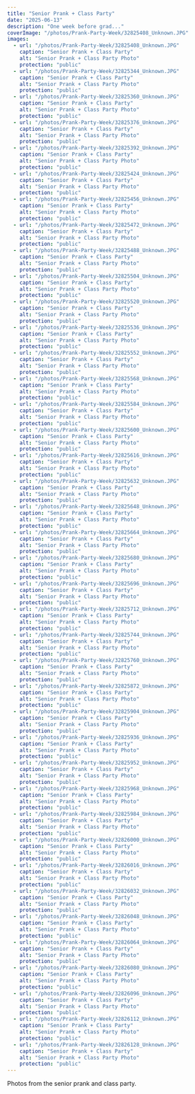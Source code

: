 ```yaml
---
title: "Senior Prank + Class Party"
date: "2025-06-13"
description: "One week before grad..."
coverImage: "/photos/Prank-Party-Week/32825408_Unknown.JPG"
images:
  - url: "/photos/Prank-Party-Week/32825408_Unknown.JPG"
    caption: "Senior Prank + Class Party"
    alt: "Senior Prank + Class Party Photo"
    protection: "public"
  - url: "/photos/Prank-Party-Week/32825344_Unknown.JPG"
    caption: "Senior Prank + Class Party"
    alt: "Senior Prank + Class Party Photo"
    protection: "public"
  - url: "/photos/Prank-Party-Week/32825360_Unknown.JPG"
    caption: "Senior Prank + Class Party"
    alt: "Senior Prank + Class Party Photo"
    protection: "public"
  - url: "/photos/Prank-Party-Week/32825376_Unknown.JPG"
    caption: "Senior Prank + Class Party"
    alt: "Senior Prank + Class Party Photo"
    protection: "public"
  - url: "/photos/Prank-Party-Week/32825392_Unknown.JPG"
    caption: "Senior Prank + Class Party"
    alt: "Senior Prank + Class Party Photo"
    protection: "public"
  - url: "/photos/Prank-Party-Week/32825424_Unknown.JPG"
    caption: "Senior Prank + Class Party"
    alt: "Senior Prank + Class Party Photo"
    protection: "public"
  - url: "/photos/Prank-Party-Week/32825456_Unknown.JPG"
    caption: "Senior Prank + Class Party"
    alt: "Senior Prank + Class Party Photo"
    protection: "public"
  - url: "/photos/Prank-Party-Week/32825472_Unknown.JPG"
    caption: "Senior Prank + Class Party"
    alt: "Senior Prank + Class Party Photo"
    protection: "public"
  - url: "/photos/Prank-Party-Week/32825488_Unknown.JPG"
    caption: "Senior Prank + Class Party"
    alt: "Senior Prank + Class Party Photo"
    protection: "public"
  - url: "/photos/Prank-Party-Week/32825504_Unknown.JPG"
    caption: "Senior Prank + Class Party"
    alt: "Senior Prank + Class Party Photo"
    protection: "public"
  - url: "/photos/Prank-Party-Week/32825520_Unknown.JPG"
    caption: "Senior Prank + Class Party"
    alt: "Senior Prank + Class Party Photo"
    protection: "public"
  - url: "/photos/Prank-Party-Week/32825536_Unknown.JPG"
    caption: "Senior Prank + Class Party"
    alt: "Senior Prank + Class Party Photo"
    protection: "public"
  - url: "/photos/Prank-Party-Week/32825552_Unknown.JPG"
    caption: "Senior Prank + Class Party"
    alt: "Senior Prank + Class Party Photo"
    protection: "public"
  - url: "/photos/Prank-Party-Week/32825568_Unknown.JPG"
    caption: "Senior Prank + Class Party"
    alt: "Senior Prank + Class Party Photo"
    protection: "public"
  - url: "/photos/Prank-Party-Week/32825584_Unknown.JPG"
    caption: "Senior Prank + Class Party"
    alt: "Senior Prank + Class Party Photo"
    protection: "public"
  - url: "/photos/Prank-Party-Week/32825600_Unknown.JPG"
    caption: "Senior Prank + Class Party"
    alt: "Senior Prank + Class Party Photo"
    protection: "public"
  - url: "/photos/Prank-Party-Week/32825616_Unknown.JPG"
    caption: "Senior Prank + Class Party"
    alt: "Senior Prank + Class Party Photo"
    protection: "public"
  - url: "/photos/Prank-Party-Week/32825632_Unknown.JPG"
    caption: "Senior Prank + Class Party"
    alt: "Senior Prank + Class Party Photo"
    protection: "public"
  - url: "/photos/Prank-Party-Week/32825648_Unknown.JPG"
    caption: "Senior Prank + Class Party"
    alt: "Senior Prank + Class Party Photo"
    protection: "public"
  - url: "/photos/Prank-Party-Week/32825664_Unknown.JPG"
    caption: "Senior Prank + Class Party"
    alt: "Senior Prank + Class Party Photo"
    protection: "public"
  - url: "/photos/Prank-Party-Week/32825680_Unknown.JPG"
    caption: "Senior Prank + Class Party"
    alt: "Senior Prank + Class Party Photo"
    protection: "public"
  - url: "/photos/Prank-Party-Week/32825696_Unknown.JPG"
    caption: "Senior Prank + Class Party"
    alt: "Senior Prank + Class Party Photo"
    protection: "public"
  - url: "/photos/Prank-Party-Week/32825712_Unknown.JPG"
    caption: "Senior Prank + Class Party"
    alt: "Senior Prank + Class Party Photo"
    protection: "public"
  - url: "/photos/Prank-Party-Week/32825744_Unknown.JPG"
    caption: "Senior Prank + Class Party"
    alt: "Senior Prank + Class Party Photo"
    protection: "public"
  - url: "/photos/Prank-Party-Week/32825760_Unknown.JPG"
    caption: "Senior Prank + Class Party"
    alt: "Senior Prank + Class Party Photo"
    protection: "public"
  - url: "/photos/Prank-Party-Week/32825872_Unknown.JPG"
    caption: "Senior Prank + Class Party"
    alt: "Senior Prank + Class Party Photo"
    protection: "public"
  - url: "/photos/Prank-Party-Week/32825904_Unknown.JPG"
    caption: "Senior Prank + Class Party"
    alt: "Senior Prank + Class Party Photo"
    protection: "public"
  - url: "/photos/Prank-Party-Week/32825936_Unknown.JPG"
    caption: "Senior Prank + Class Party"
    alt: "Senior Prank + Class Party Photo"
    protection: "public"
  - url: "/photos/Prank-Party-Week/32825952_Unknown.JPG"
    caption: "Senior Prank + Class Party"
    alt: "Senior Prank + Class Party Photo"
    protection: "public"
  - url: "/photos/Prank-Party-Week/32825968_Unknown.JPG"
    caption: "Senior Prank + Class Party"
    alt: "Senior Prank + Class Party Photo"
    protection: "public"
  - url: "/photos/Prank-Party-Week/32825984_Unknown.JPG"
    caption: "Senior Prank + Class Party"
    alt: "Senior Prank + Class Party Photo"
    protection: "public"
  - url: "/photos/Prank-Party-Week/32826000_Unknown.JPG"
    caption: "Senior Prank + Class Party"
    alt: "Senior Prank + Class Party Photo"
    protection: "public"
  - url: "/photos/Prank-Party-Week/32826016_Unknown.JPG"
    caption: "Senior Prank + Class Party"
    alt: "Senior Prank + Class Party Photo"
    protection: "public"
  - url: "/photos/Prank-Party-Week/32826032_Unknown.JPG"
    caption: "Senior Prank + Class Party"
    alt: "Senior Prank + Class Party Photo"
    protection: "public"
  - url: "/photos/Prank-Party-Week/32826048_Unknown.JPG"
    caption: "Senior Prank + Class Party"
    alt: "Senior Prank + Class Party Photo"
    protection: "public"
  - url: "/photos/Prank-Party-Week/32826064_Unknown.JPG"
    caption: "Senior Prank + Class Party"
    alt: "Senior Prank + Class Party Photo"
    protection: "public"
  - url: "/photos/Prank-Party-Week/32826080_Unknown.JPG"
    caption: "Senior Prank + Class Party"
    alt: "Senior Prank + Class Party Photo"
    protection: "public"
  - url: "/photos/Prank-Party-Week/32826096_Unknown.JPG"
    caption: "Senior Prank + Class Party"
    alt: "Senior Prank + Class Party Photo"
    protection: "public"
  - url: "/photos/Prank-Party-Week/32826112_Unknown.JPG"
    caption: "Senior Prank + Class Party"
    alt: "Senior Prank + Class Party Photo"
    protection: "public"
  - url: "/photos/Prank-Party-Week/32826128_Unknown.JPG"
    caption: "Senior Prank + Class Party"
    alt: "Senior Prank + Class Party Photo"
    protection: "public"
---
```


Photos from the senior prank and class party. 